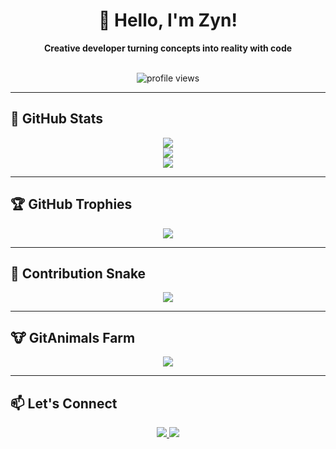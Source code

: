 <!-- 프로필 인사 -->
<div align="center">
  <h1>👋 Hello, I'm Zyn!</h1>
  <b>Creative developer turning concepts into reality with code</b>
</div>

<br/>

<!-- 방문자 수 -->
<p align="center">
  <img src="https://komarev.com/ghpvc/?username=devxb&style=for-the-badge" alt="profile views"/>
</p>

<!-- 기술 스택은 그대로 두되 아래에 통계 추가 -->

---

## 🧠 GitHub Stats

<p align="center">
  <img src="https://github-readme-stats.vercel.app/api?username=devxb&show_icons=true&theme=tokyonight" />
  <br/>
  <img src="https://github-readme-streak-stats.herokuapp.com/?user=devxb&theme=tokyonight" />
  <br/>
  <img src="https://github-profile-summary-cards.vercel.app/api/cards/profile-details?username=devxb&theme=tokyonight" />
</p>

---

## 🏆 GitHub Trophies

<p align="center">
  <img src="https://github-profile-trophy.vercel.app/?username=devxb&theme=onestar&no-frame=true&row=1&column=7" />
</p>

---

## 🐍 Contribution Snake

<p align="center">
  <img src="https://github.com/devxb/devxb/blob/output/github-contribution-grid-snake.svg" />
</p>

---

## 🐮 GitAnimals Farm

<p align="center">
  <a href="https://github.com/devxb/gitanimals">
    <img src="https://render.gitanimals.org/farms/zynesa"/>
  </a>
</p>

---

## 📫 Let's Connect

<div align="center">
  <a href="mailto:kimwinterwi@gmail.com">
    <img src="https://img.shields.io/badge/Email-EA4335?style=for-the-badge&logo=gmail&logoColor=white" />
  </a>
  <a href="https://discord.com/users/837570564536270848">
    <img src="https://img.shields.io/badge/Discord-5865F2?style=for-the-badge&logo=discord&logoColor=white" />
  </a>
</div>
